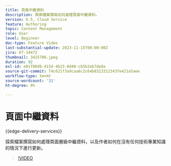 ```yaml
---
title: 頁面中繼資料
description: 探索檔案撰寫如何處理頁面中繼資料。
version: 6.5, Cloud Service
feature: Authoring
topic: Content Management
role: User
level: Beginner
doc-type: Feature Video
last-substantial-update: 2023-11-15T00:00:00Z
jira: KT-14472
thumbnail: 3425706.jpeg
duration: 92
exl-id: e01f08d6-415d-4b15-8d40-cb5b2eb7de8a
source-git-commit: f4c621f3a9caa8c2c64b8323312343fe421a5aee
workflow-type: tm+mt
source-wordcount: '31'
ht-degree: 0%

---
```


# 頁面中繼資料

{{edge-delivery-services}}

探索檔案撰寫如何處理頁面層級中繼資料，以及作者如何在沒有任何技術專業知識的情況下進行更新。

>[!VIDEO](https://video.tv.adobe.com/v/3425706/?learn=on)
